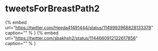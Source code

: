 # tweetsForBreastPath2

{% embed url="https://twitter.com/Heeda41491444/status/1149993968828133378"  caption="" % }
{% embed url="https://twitter.com/sbakhsh2/status/1144660912122617856"  caption="" % }
